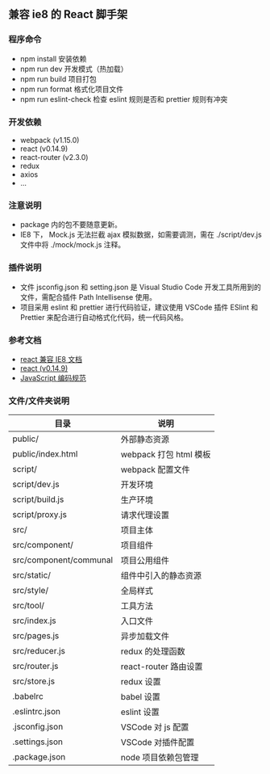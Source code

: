 ## 兼容 ie8 的 React 脚手架

### 程序命令
- npm install 安装依赖
- npm run dev 开发模式（热加载）
- npm run build 项目打包
- npm run format 格式化项目文件
- npm run eslint-check 检查 eslint 规则是否和 prettier 规则有冲突

### 开发依赖
- webpack (v1.15.0)
- react (v0.14.9)
- react-router (v2.3.0)
- redux
- axios
- ...

### 注意说明
- package 内的包不要随意更新。
- IE8 下， Mock.js 无法拦截 ajax 模拟数据，如需要调测，需在 ./script/dev.js 文件中将 ./mock/mock.js 注释。

### 插件说明
- 文件 jsconfig.json 和 setting.json 是 Visual Studio Code 开发工具所用到的文件，需配合插件 Path Intellisense 使用。
- 项目采用 eslint 和 prettier 进行代码验证，建议使用 VSCode 插件 ESlint 和 Prettier 来配合进行自动格式化代码，统一代码风格。

### 参考文档
- [react 兼容 IE8 文档](https://github.com/xcatliu/react-ie8)
- [react (v0.14.9)](http://react-ie8.xcatliu.com/react)
- [JavaScript 编码规范](https://github.com/airbnb/javascript)

### 文件/文件夹说明
| 目录                   | 说明                   |
| ---------------------- | ---------------------- |
| public/                | 外部静态资源           |
| public/index.html      | webpack 打包 html 模板 |
| script/                | webpack 配置文件       |
| script/dev.js          | 开发环境               |
| script/build.js        | 生产环境               |
| script/proxy.js        | 请求代理设置           |
| src/                   | 项目主体               |
| src/component/         | 项目组件               |
| src/component/communal | 项目公用组件           |
| src/static/            | 组件中引入的静态资源   |
| src/style/             | 全局样式               |
| src/tool/              | 工具方法               |
| src/index.js           | 入口文件               |
| src/pages.js           | 异步加载文件           |
| src/reducer.js         | redux 的处理函数       |
| src/router.js          | react-router 路由设置  |
| src/store.js           | redux 设置             |
| .babelrc               | babel 设置             |
| .eslintrc.json         | eslint 设置            |
| .jsconfig.json         | VSCode 对 js 配置      |
| .settings.json         | VSCode 对插件配置      |
| .package.json          | node 项目依赖包管理    |
